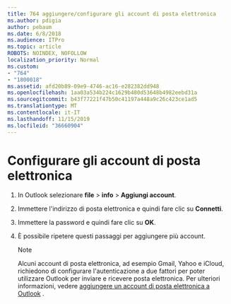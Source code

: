 ```yaml
---
title: 764 aggiungere/configurare gli account di posta elettronica
ms.author: pdigia
author: pebaum
ms.date: 6/8/2018
ms.audience: ITPro
ms.topic: article
ROBOTS: NOINDEX, NOFOLLOW
localization_priority: Normal
ms.custom:
- "764"
- "1800018"
ms.assetid: afd20b89-09e9-4746-ac16-e282382dd948
ms.openlocfilehash: 1aa03a534b224c1629b480d53648b4982eebd31a
ms.sourcegitcommit: b43f77221f47b50c41197a448a9c26c423ce1ad5
ms.translationtype: MT
ms.contentlocale: it-IT
ms.lasthandoff: 11/15/2019
ms.locfileid: "36660904"
---
```

# <a name="setup-email-accounts"></a>Configurare gli account di posta elettronica

1. In Outlook selezionare **file** > **info** > **Aggiungi account**.

2. Immettere l'indirizzo di posta elettronica e quindi fare clic su **Connetti**.

3. Immettere la password e quindi fare clic su **OK**.

4. È possibile ripetere questi passaggi per aggiungere più account.

    > [!NOTE]
    > Alcuni account di posta elettronica, ad esempio Gmail, Yahoo e iCloud, richiedono di configurare l'autenticazione a due fattori per poter utilizzare Outlook per inviare e ricevere posta elettronica. Per ulteriori informazioni, vedere [aggiungere un account di posta elettronica a Outlook](https://support.office.com/article/6e27792a-9267-4aa4-8bb6-c84ef146101b.aspx) .
  